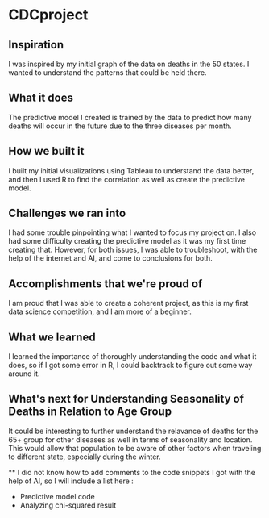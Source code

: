 # CDCproject

## Inspiration
I was inspired by my initial graph of the data on deaths in the 50 states. I wanted to understand the patterns that could be held there. 

## What it does
The predictive model I created is trained by the data to predict how many deaths will occur in the future due to the three diseases per month. 

## How we built it
I built my initial visualizations using Tableau to understand the data better, and then I used R to find the correlation as well as create the predictive model.

## Challenges we ran into
I had some trouble pinpointing what I wanted to focus my project on. I also had some difficulty creating the predictive model as it was my first time creating that. However, for both issues, I was able to troubleshoot, with the help of the internet and AI, and come to conclusions for both.

## Accomplishments that we're proud of
I am proud that I was able to create a coherent project, as this is my first data science competition, and I am more of a beginner.

## What we learned
I learned the importance of thoroughly understanding the code and what it does, so if I got some error in R, I could backtrack to figure out some way around it.

## What's next for Understanding Seasonality of Deaths in Relation to Age Group
It could be interesting to further understand the relavance of deaths for the 65+ group for other diseases as well in terms of seasonality and location. This would allow that population to be aware of other factors when traveling to different state, especially during the winter.


** I did not know how to add comments to the code snippets I got with the help of AI, so I will include a list here :
- Predictive model code
- Analyzing chi-squared result
